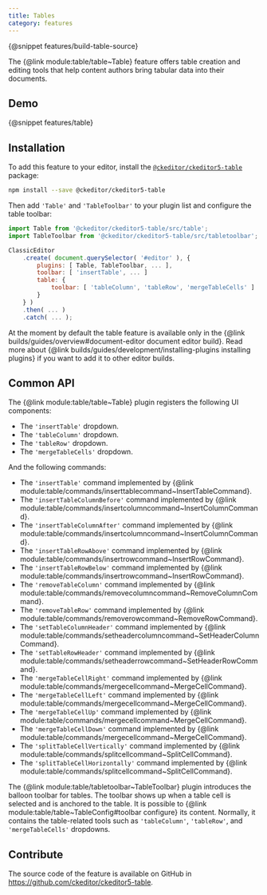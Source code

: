 ```yaml
---
title: Tables
category: features
---
```


{@snippet features/build-table-source}

The {@link module:table/table~Table} feature offers table creation and editing tools that help content authors bring tabular data into their documents.

## Demo

{@snippet features/table}

## Installation

To add this feature to your editor, install the [`@ckeditor/ckeditor5-table`](https://www.npmjs.com/package/@ckeditor/ckeditor5-table) package:

```bash
npm install --save @ckeditor/ckeditor5-table
```

Then add `'Table'` and `'TableToolbar'` to your plugin list and configure the table toolbar:

```js
import Table from '@ckeditor/ckeditor5-table/src/table';
import TableToolbar from '@ckeditor/ckeditor5-table/src/tabletoolbar';

ClassicEditor
	.create( document.querySelector( '#editor' ), {
		plugins: [ Table, TableToolbar, ... ],
		toolbar: [ 'insertTable', ... ]
		table: {
			toolbar: [ 'tableColumn', 'tableRow', 'mergeTableCells' ]
		}
	} )
	.then( ... )
	.catch( ... );
```

<info-box info>
	At the moment by default the table feature is available only in the {@link builds/guides/overview#document-editor document editor build}. Read more about {@link builds/guides/development/installing-plugins installing plugins} if you want to add it to other editor builds.
</info-box>

## Common API

The {@link module:table/table~Table} plugin registers the following UI components:

* The `'insertTable'` dropdown.
* The `'tableColumn'` dropdown.
* The `'tableRow'` dropdown.
* The `'mergeTableCells'` dropdown.

And the following commands:

* The `'insertTable'` command implemented by {@link module:table/commands/inserttablecommand~InsertTableCommand}.
* The `'insertTableColumnBefore'` command implemented by {@link module:table/commands/insertcolumncommand~InsertColumnCommand}.
* The `'insertTableColumnAfter'` command implemented by {@link module:table/commands/insertcolumncommand~InsertColumnCommand}.
* The `'insertTableRowAbove'` command implemented by {@link module:table/commands/insertrowcommand~InsertRowCommand}.
* The `'insertTableRowBelow'` command implemented by {@link module:table/commands/insertrowcommand~InsertRowCommand}.
* The `'removeTableColumn'` command implemented by {@link module:table/commands/removecolumncommand~RemoveColumnCommand}.
* The `'removeTableRow'` command implemented by {@link module:table/commands/removerowcommand~RemoveRowCommand}.
* The `'setTableColumnHeader'` command implemented by {@link module:table/commands/setheadercolumncommand~SetHeaderColumnCommand}.
* The `'setTableRowHeader'` command implemented by {@link module:table/commands/setheaderrowcommand~SetHeaderRowCommand}.
* The `'mergeTableCellRight'` command implemented by {@link module:table/commands/mergecellcommand~MergeCellCommand}.
* The `'mergeTableCellLeft'` command implemented by {@link module:table/commands/mergecellcommand~MergeCellCommand}.
* The `'mergeTableCellUp'` command implemented by {@link module:table/commands/mergecellcommand~MergeCellCommand}.
* The `'mergeTableCellDown'` command implemented by {@link module:table/commands/mergecellcommand~MergeCellCommand}.
* The `'splitTableCellVertically'` command implemented by {@link module:table/commands/splitcellcommand~SplitCellCommand}.
* The `'splitTableCellHorizontally'` command implemented by {@link module:table/commands/splitcellcommand~SplitCellCommand}.

The {@link module:table/tabletoolbar~TableToolbar} plugin introduces the balloon toolbar for tables. The toolbar shows up when a table cell is selected and is anchored to the table. It is possible to {@link module:table/table~TableConfig#toolbar configure} its content. Normally, it contains the table-related tools such as `'tableColumn'`, `'tableRow'`, and `'mergeTableCells'` dropdowns.

## Contribute

The source code of the feature is available on GitHub in https://github.com/ckeditor/ckeditor5-table.
